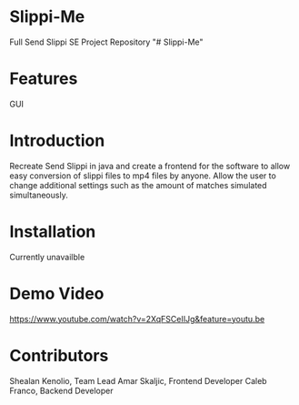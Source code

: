 # Slippi-Me
Full Send Slippi SE Project Repository
"# Slippi-Me" 

# Features
GUI

# Introduction
Recreate Send Slippi in java and create a frontend for the software to allow easy conversion of slippi files to mp4 files by anyone. Allow the user to change additional settings such as the amount of matches simulated simultaneously.

# Installation
Currently unavailble 

# Demo Video
https://www.youtube.com/watch?v=2XqFSCeIIJg&feature=youtu.be

# Contributors
Shealan Kenolio, Team Lead
Amar Skaljic, Frontend Developer 
Caleb Franco, Backend Developer
